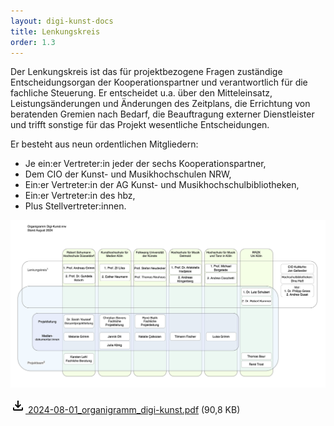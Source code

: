 ```yaml
---
layout: digi-kunst-docs
title: Lenkungskreis
order: 1.3
---
```


Der Lenkungskreis ist das für projektbezogene Fragen zuständige Entscheidungsorgan der Kooperationspartner und verantwortlich für die fachliche Steuerung. Er entscheidet u.a. über den Mitteleinsatz, Leistungsänderungen und Änderungen des Zeitplans, die Errichtung von beratenden Gremien nach Bedarf, die Beauftragung externer Dienstleister und trifft sonstige für das Projekt wesentliche Entscheidungen.

Er besteht aus neun ordentlichen Mitgliedern:

* Je ein:er Vertreter:in jeder der sechs Kooperationspartner,
* Dem CIO der Kunst- und Musikhochschulen NRW,
* Ein:er Vertreter:in der AG Kunst- und Musikhochschulbibliotheken,
* Ein:er Vertreter:in des hbz,
* Plus Stellvertreter:innen.

[![Digi-Kunst-Organigramm Stand August 2024](/assets/images/2024-08-01_organigramm_digi-kunst.png 'Das Organigram zeigt den Aufbau von Digi-Kunst.nrw')](/assets/images/2024-08-01_organigramm_digi-kunst.png)


[<svg class="download-icon" xmlns="https://www.w3.org/2000/svg" height="24" viewBox="0 -960 960 960" width="24"><path d="M480-320 280-520l56-58 104 104v-326h80v326l104-104 56 58-200 200ZM240-160q-33 0-56.5-23.5T160-240v-120h80v120h480v-120h80v120q0 33-23.5 56.5T720-160H240Z"/></svg> 2024-08-01_organigramm_digi-kunst.pdf](/assets/documents/2024-08-01_organigramm_digi-kunst.pdf) (90,8 KB)
